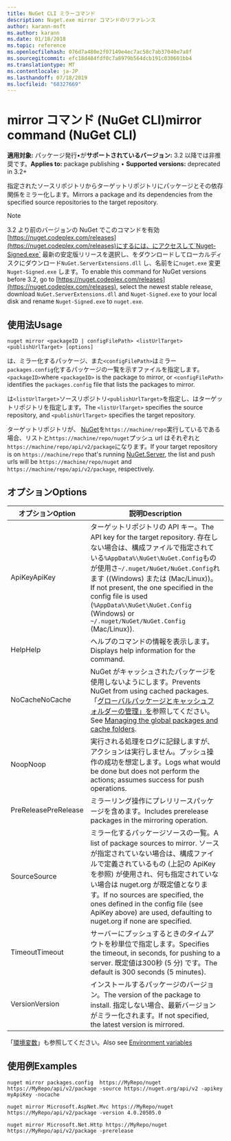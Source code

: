 ```yaml
---
title: NuGet CLI ミラーコマンド
description: Nuget.exe mirror コマンドのリファレンス
author: karann-msft
ms.author: karann
ms.date: 01/18/2018
ms.topic: reference
ms.openlocfilehash: 076d7a480e2f07149e4ec7ac58c7ab37040e7a8f
ms.sourcegitcommit: efc18d484fdf0c7a8979b564dcb191c030601bb4
ms.translationtype: MT
ms.contentlocale: ja-JP
ms.lasthandoff: 07/18/2019
ms.locfileid: "68327669"
---
```

# <a name="mirror-command-nuget-cli"></a><span data-ttu-id="061d1-103">mirror コマンド (NuGet CLI)</span><span class="sxs-lookup"><span data-stu-id="061d1-103">mirror command (NuGet CLI)</span></span>

<span data-ttu-id="061d1-104">**適用対象:** パッケージ発行&bullet;が**サポートされているバージョン:** 3.2 以降では非推奨です。</span><span class="sxs-lookup"><span data-stu-id="061d1-104">**Applies to:** package publishing &bullet; **Supported versions:** deprecated in 3.2+</span></span>

<span data-ttu-id="061d1-105">指定されたソースリポジトリからターゲットリポジトリにパッケージとその依存関係をミラー化します。</span><span class="sxs-lookup"><span data-stu-id="061d1-105">Mirrors a package and its dependencies from the specified source repositories to the target repository.</span></span>

> [!NOTE]
> <span data-ttu-id="061d1-106">3\.2 より前のバージョンの NuGet でこのコマンドを有効[https://nuget.codeplex.com/releases](https://nuget.codeplex.com/releases)にするには、にアクセスして`Nuget-Signed.exe` 最新の安定版リリースを選択し、をダウンロードしてローカルディスクにダウンロード`NuGet.ServerExtensions.dll` し、名前をに`nuget.exe` 変更`Nuget-Signed.exe` します。</span><span class="sxs-lookup"><span data-stu-id="061d1-106">To enable this command for NuGet versions before 3.2, go to [https://nuget.codeplex.com/releases](https://nuget.codeplex.com/releases), select the newest stable release, download `NuGet.ServerExtensions.dll` and `Nuget-Signed.exe` to your local disk and rename `Nuget-Signed.exe` to `nuget.exe`.</span></span>

## <a name="usage"></a><span data-ttu-id="061d1-107">使用法</span><span class="sxs-lookup"><span data-stu-id="061d1-107">Usage</span></span>

```cli
nuget mirror <packageID | configFilePath> <listUrlTarget> <publishUrlTarget> [options]
```

<span data-ttu-id="061d1-108">は、ミラー化するパッケージ、また`<configFilePath>`はミラー `packages.config`化するパッケージの一覧を示すファイルを指定します。 `<packageID>`</span><span class="sxs-lookup"><span data-stu-id="061d1-108">where `<packageID>` is the package to mirror, or `<configFilePath>` identifies the `packages.config` file that lists the packages to mirror.</span></span>

<span data-ttu-id="061d1-109">は`<listUrlTarget>`ソースリポジトリ`<publishUrlTarget>`を指定し、はターゲットリポジトリを指定します。</span><span class="sxs-lookup"><span data-stu-id="061d1-109">The `<listUrlTarget>` specifies the source repository, and `<publishUrlTarget>` specifies the target repository.</span></span>

<span data-ttu-id="061d1-110">ターゲットリポジトリが、 [NuGet](../../hosting-packages/nuget-server.md)を`https://machine/repo`実行しているである場合、リストと`https://machine/repo/nuget`プッシュ url はそれぞれと`https://machine/repo/api/v2/package`になります。</span><span class="sxs-lookup"><span data-stu-id="061d1-110">If your target repository is on `https://machine/repo` that's running [NuGet.Server](../../hosting-packages/nuget-server.md), the list and push urls will be `https://machine/repo/nuget` and `https://machine/repo/api/v2/package`, respectively.</span></span>

## <a name="options"></a><span data-ttu-id="061d1-111">オプション</span><span class="sxs-lookup"><span data-stu-id="061d1-111">Options</span></span>

| <span data-ttu-id="061d1-112">オプション</span><span class="sxs-lookup"><span data-stu-id="061d1-112">Option</span></span> | <span data-ttu-id="061d1-113">説明</span><span class="sxs-lookup"><span data-stu-id="061d1-113">Description</span></span> |
| --- | --- |
| <span data-ttu-id="061d1-114">ApiKey</span><span class="sxs-lookup"><span data-stu-id="061d1-114">ApiKey</span></span> | <span data-ttu-id="061d1-115">ターゲットリポジトリの API キー。</span><span class="sxs-lookup"><span data-stu-id="061d1-115">The API key for the target repository.</span></span> <span data-ttu-id="061d1-116">存在しない場合は、構成ファイルで指定されている`%AppData%\NuGet\NuGet.Config`ものが使用さ`~/.nuget/NuGet/NuGet.Config`れます ((Windows) または (Mac/Linux))。</span><span class="sxs-lookup"><span data-stu-id="061d1-116">If not present,  the one specified in the config file is used (`%AppData%\NuGet\NuGet.Config` (Windows) or `~/.nuget/NuGet/NuGet.Config` (Mac/Linux)).</span></span> |
| <span data-ttu-id="061d1-117">Help</span><span class="sxs-lookup"><span data-stu-id="061d1-117">Help</span></span> | <span data-ttu-id="061d1-118">ヘルプのコマンドの情報を表示します。</span><span class="sxs-lookup"><span data-stu-id="061d1-118">Displays help information for the command.</span></span> |
| <span data-ttu-id="061d1-119">NoCache</span><span class="sxs-lookup"><span data-stu-id="061d1-119">NoCache</span></span> | <span data-ttu-id="061d1-120">NuGet がキャッシュされたパッケージを使用しないようにします。</span><span class="sxs-lookup"><span data-stu-id="061d1-120">Prevents NuGet from using cached packages.</span></span> <span data-ttu-id="061d1-121">「[グローバルパッケージとキャッシュフォルダーの管理」を](../../consume-packages/managing-the-global-packages-and-cache-folders.md)参照してください。</span><span class="sxs-lookup"><span data-stu-id="061d1-121">See [Managing the global packages and cache folders](../../consume-packages/managing-the-global-packages-and-cache-folders.md).</span></span> |
| <span data-ttu-id="061d1-122">Noop</span><span class="sxs-lookup"><span data-stu-id="061d1-122">Noop</span></span> | <span data-ttu-id="061d1-123">実行される処理をログに記録しますが、アクションは実行しません。プッシュ操作の成功を想定します。</span><span class="sxs-lookup"><span data-stu-id="061d1-123">Logs what would be done but does not perform the actions; assumes success for push operations.</span></span> |
| <span data-ttu-id="061d1-124">PreRelease</span><span class="sxs-lookup"><span data-stu-id="061d1-124">PreRelease</span></span> | <span data-ttu-id="061d1-125">ミラーリング操作にプレリリースパッケージを含めます。</span><span class="sxs-lookup"><span data-stu-id="061d1-125">Includes prerelease packages in the mirroring operation.</span></span> |
| <span data-ttu-id="061d1-126">Source</span><span class="sxs-lookup"><span data-stu-id="061d1-126">Source</span></span> | <span data-ttu-id="061d1-127">ミラー化するパッケージソースの一覧。</span><span class="sxs-lookup"><span data-stu-id="061d1-127">A list of package sources to mirror.</span></span> <span data-ttu-id="061d1-128">ソースが指定されていない場合は、構成ファイルで定義されているもの (上記の ApiKey を参照) が使用され、何も指定されていない場合は nuget.org が既定値となります。</span><span class="sxs-lookup"><span data-stu-id="061d1-128">If no sources are specified, the ones defined in the config file (see ApiKey above) are used, defaulting to nuget.org if none are specified.</span></span> |
| <span data-ttu-id="061d1-129">Timeout</span><span class="sxs-lookup"><span data-stu-id="061d1-129">Timeout</span></span> | <span data-ttu-id="061d1-130">サーバーにプッシュするときのタイムアウトを秒単位で指定します。</span><span class="sxs-lookup"><span data-stu-id="061d1-130">Specifies the timeout, in seconds, for pushing to a server.</span></span> <span data-ttu-id="061d1-131">既定値は300秒 (5 分) です。</span><span class="sxs-lookup"><span data-stu-id="061d1-131">The default is 300 seconds (5 minutes).</span></span> |
| <span data-ttu-id="061d1-132">Version</span><span class="sxs-lookup"><span data-stu-id="061d1-132">Version</span></span> | <span data-ttu-id="061d1-133">インストールするパッケージのバージョン。</span><span class="sxs-lookup"><span data-stu-id="061d1-133">The version of the package to install.</span></span> <span data-ttu-id="061d1-134">指定しない場合、最新バージョンがミラー化されます。</span><span class="sxs-lookup"><span data-stu-id="061d1-134">If not specified, the latest version is mirrored.</span></span> |

<span data-ttu-id="061d1-135">「[環境変数](cli-ref-environment-variables.md)」も参照してください。</span><span class="sxs-lookup"><span data-stu-id="061d1-135">Also see [Environment variables](cli-ref-environment-variables.md)</span></span>

## <a name="examples"></a><span data-ttu-id="061d1-136">使用例</span><span class="sxs-lookup"><span data-stu-id="061d1-136">Examples</span></span>

```cli
nuget mirror packages.config  https://MyRepo/nuget https://MyRepo/api/v2/package -source https://nuget.org/api/v2 -apikey myApiKey -nocache

nuget mirror Microsoft.AspNet.Mvc https://MyRepo/nuget https://MyRepo/api/v2/package -version 4.0.20505.0

nuget mirror Microsoft.Net.Http https://MyRepo/nuget https://MyRepo/api/v2/package -prerelease
```
